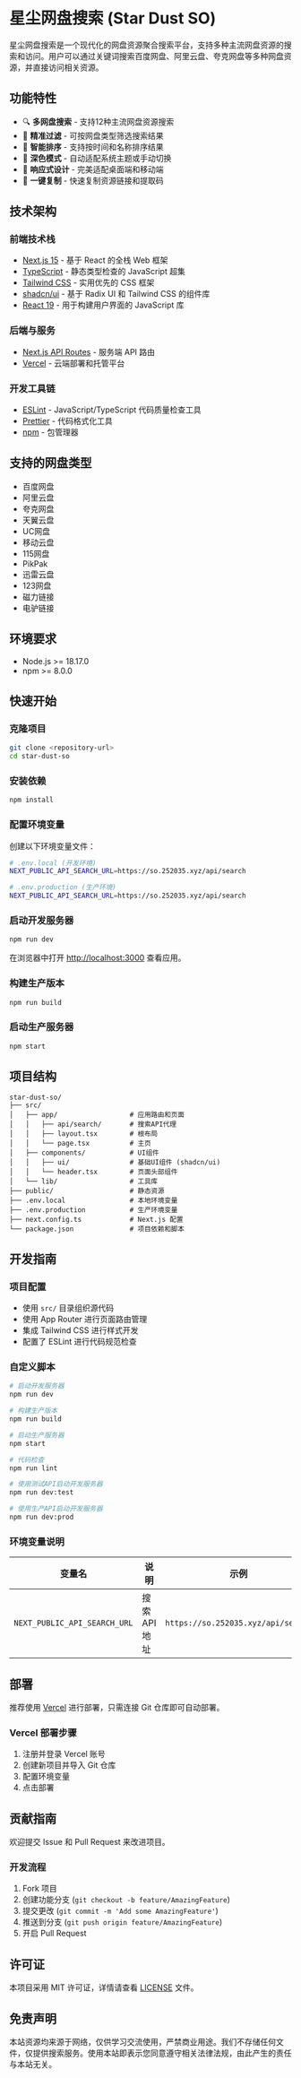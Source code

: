 # 星尘网盘搜索 (Star Dust SO)

星尘网盘搜索是一个现代化的网盘资源聚合搜索平台，支持多种主流网盘资源的搜索和访问。用户可以通过关键词搜索百度网盘、阿里云盘、夸克网盘等多种网盘资源，并直接访问相关资源。

## 功能特性

- 🔍 **多网盘搜索** - 支持12种主流网盘资源搜索
- 🎯 **精准过滤** - 可按网盘类型筛选搜索结果
- 📅 **智能排序** - 支持按时间和名称排序结果
- 🌙 **深色模式** - 自动适配系统主题或手动切换
- 📱 **响应式设计** - 完美适配桌面端和移动端
- 🔗 **一键复制** - 快速复制资源链接和提取码

## 技术架构

### 前端技术栈

- [Next.js 15](https://nextjs.org/) - 基于 React 的全栈 Web 框架
- [TypeScript](https://www.typescriptlang.org/) - 静态类型检查的 JavaScript 超集
- [Tailwind CSS](https://tailwindcss.com/) - 实用优先的 CSS 框架
- [shadcn/ui](https://ui.shadcn.com/) - 基于 Radix UI 和 Tailwind CSS 的组件库
- [React 19](https://reactjs.org/) - 用于构建用户界面的 JavaScript 库

### 后端与服务

- [Next.js API Routes](https://nextjs.org/docs/app/building-your-application/routing/router-handlers) - 服务端 API 路由
- [Vercel](https://vercel.com/) - 云端部署和托管平台

### 开发工具链

- [ESLint](https://eslint.org/) - JavaScript/TypeScript 代码质量检查工具
- [Prettier](https://prettier.io/) - 代码格式化工具
- [npm](https://www.npmjs.com/) - 包管理器

## 支持的网盘类型

- 百度网盘
- 阿里云盘
- 夸克网盘
- 天翼云盘
- UC网盘
- 移动云盘
- 115网盘
- PikPak
- 迅雷云盘
- 123网盘
- 磁力链接
- 电驴链接

## 环境要求

- Node.js >= 18.17.0
- npm >= 8.0.0

## 快速开始

### 克隆项目

```bash
git clone <repository-url>
cd star-dust-so
```

### 安装依赖

```bash
npm install
```

### 配置环境变量

创建以下环境变量文件：

```bash
# .env.local (开发环境)
NEXT_PUBLIC_API_SEARCH_URL=https://so.252035.xyz/api/search

# .env.production (生产环境)
NEXT_PUBLIC_API_SEARCH_URL=https://so.252035.xyz/api/search
```

### 启动开发服务器

```bash
npm run dev
```

在浏览器中打开 [http://localhost:3000](http://localhost:3000) 查看应用。

### 构建生产版本

```bash
npm run build
```

### 启动生产服务器

```bash
npm start
```

## 项目结构

```
star-dust-so/
├── src/
│   ├── app/                  # 应用路由和页面
│   │   ├── api/search/       # 搜索API代理
│   │   ├── layout.tsx        # 根布局
│   │   └── page.tsx          # 主页
│   ├── components/           # UI组件
│   │   ├── ui/               # 基础UI组件 (shadcn/ui)
│   │   └── header.tsx        # 页面头部组件
│   └── lib/                  # 工具库
├── public/                   # 静态资源
├── .env.local                # 本地环境变量
├── .env.production           # 生产环境变量
├── next.config.ts            # Next.js 配置
└── package.json              # 项目依赖和脚本
```

## 开发指南

### 项目配置

- 使用 `src/` 目录组织源代码
- 使用 App Router 进行页面路由管理
- 集成 Tailwind CSS 进行样式开发
- 配置了 ESLint 进行代码规范检查

### 自定义脚本

```bash
# 启动开发服务器
npm run dev

# 构建生产版本
npm run build

# 启动生产服务器
npm start

# 代码检查
npm run lint

# 使用测试API启动开发服务器
npm run dev:test

# 使用生产API启动开发服务器
npm run dev:prod
```

### 环境变量说明

| 变量名 | 说明 | 示例 |
|--------|------|------|
| `NEXT_PUBLIC_API_SEARCH_URL` | 搜索API地址 | `https://so.252035.xyz/api/search` |

## 部署

推荐使用 [Vercel](https://vercel.com/) 进行部署，只需连接 Git 仓库即可自动部署。

### Vercel 部署步骤

1. 注册并登录 Vercel 账号
2. 创建新项目并导入 Git 仓库
3. 配置环境变量
4. 点击部署

## 贡献指南

欢迎提交 Issue 和 Pull Request 来改进项目。

### 开发流程

1. Fork 项目
2. 创建功能分支 (`git checkout -b feature/AmazingFeature`)
3. 提交更改 (`git commit -m 'Add some AmazingFeature'`)
4. 推送到分支 (`git push origin feature/AmazingFeature`)
5. 开启 Pull Request

## 许可证

本项目采用 MIT 许可证，详情请查看 [LICENSE](LICENSE) 文件。

## 免责声明

本站资源均来源于网络，仅供学习交流使用，严禁商业用途。我们不存储任何文件，仅提供搜索服务。使用本站即表示您同意遵守相关法律法规，由此产生的责任与本站无关。
